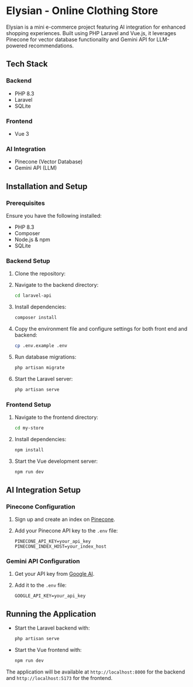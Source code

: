 # Elysian - Online Clothing Store

Elysian is a mini e-commerce project featuring AI integration for enhanced shopping experiences. Built using PHP Laravel and Vue.js, it leverages Pinecone for vector database functionality and Gemini API for LLM-powered recommendations.

## Tech Stack

### Backend

- PHP 8.3
- Laravel
- SQLite

### Frontend

- Vue 3

### AI Integration

- Pinecone (Vector Database)
- Gemini API (LLM)

## Installation and Setup

### Prerequisites

Ensure you have the following installed:

- PHP 8.3
- Composer
- Node.js & npm
- SQLite

### Backend Setup

1. Clone the repository:
2. Navigate to the backend directory:

   ```sh
   cd laravel-api
   ```

3. Install dependencies:

   ```sh
   composer install
   ```

4. Copy the environment file and configure settings for both front end and backend:

   ```sh
   cp .env.example .env
   ```

5. Run database migrations:

   ```sh
   php artisan migrate
   ```

6. Start the Laravel server:

   ```sh
   php artisan serve
   ```

### Frontend Setup

1. Navigate to the frontend directory:

   ```sh
   cd my-store
   ```

2. Install dependencies:

   ```sh
   npm install
   ```

3. Start the Vue development server:

   ```sh
   npm run dev
   ```

## AI Integration Setup

### Pinecone Configuration

1. Sign up and create an index on [Pinecone](https://www.pinecone.io/).
2. Add your Pinecone API key to the `.env` file:

   ```env
   PINECONE_API_KEY=your_api_key
   PINECONE_INDEX_HOST=your_index_host
   ```

### Gemini API Configuration

1. Get your API key from [Google AI](https://ai.google.dev/).
2. Add it to the `.env` file:

   ```env
   GOOGLE_API_KEY=your_api_key
   ```

## Running the Application

- Start the Laravel backend with:

  ```sh
  php artisan serve
  ```

- Start the Vue frontend with:

  ```sh
  npm run dev
  ```

The application will be available at `http://localhost:8000` for the backend and `http://localhost:5173` for the frontend.
